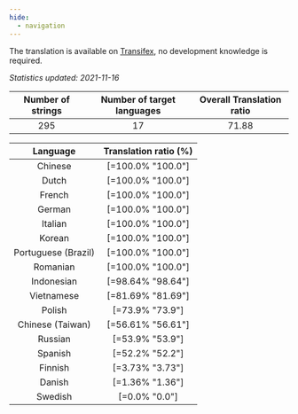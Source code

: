 ```yaml
---
hide:
  - navigation
---
```


<!--
DO NOT EDIT THIS FILE DIRECTLY.
It is generated automatically by transifex_stats.py in the scripts folder.
-->

The translation is available on [Transifex](https://www.transifex.com/quickosm/gui/), no development
knowledge is required.

*Statistics updated: 2021-11-16*

| Number of strings | Number of target languages | Overall Translation ratio |
|:-:|:-:|:-:|
295|17|71.88

| Language | Translation ratio (%) |
|:-:|:-:|
Chinese|[=100.0% "100.0"]|
Dutch|[=100.0% "100.0"]|
French|[=100.0% "100.0"]|
German|[=100.0% "100.0"]|
Italian|[=100.0% "100.0"]|
Korean|[=100.0% "100.0"]|
Portuguese (Brazil)|[=100.0% "100.0"]|
Romanian|[=100.0% "100.0"]|
Indonesian|[=98.64% "98.64"]|
Vietnamese|[=81.69% "81.69"]|
Polish|[=73.9% "73.9"]|
Chinese (Taiwan)|[=56.61% "56.61"]|
Russian|[=53.9% "53.9"]|
Spanish|[=52.2% "52.2"]|
Finnish|[=3.73% "3.73"]|
Danish|[=1.36% "1.36"]|
Swedish|[=0.0% "0.0"]|

